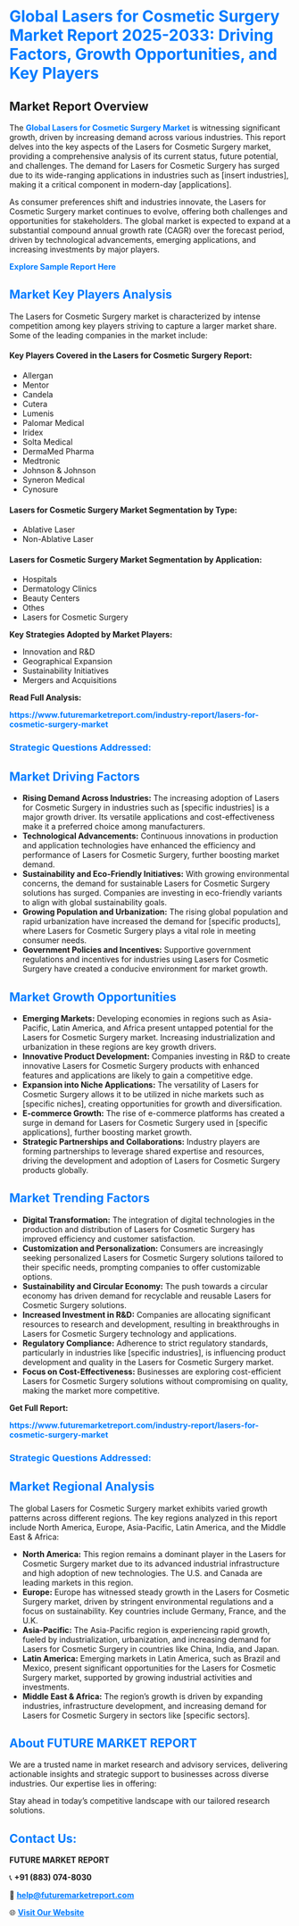 <h1 style="color: #007BFF;">Global Lasers for Cosmetic Surgery Market Report 2025-2033: Driving Factors, Growth Opportunities, and Key Players</h1>

<section id="overview">
<h2>Market Report Overview</h2>
<p>The <a href="https://www.futuremarketreport.com/industry-report/lasers-for-cosmetic-surgery-market" style="color: #007BFF; text-decoration: none;"><strong>Global Lasers for Cosmetic Surgery Market</strong></a> is witnessing significant growth, driven by increasing demand across various industries. This report delves into the key aspects of the Lasers for Cosmetic Surgery market, providing a comprehensive analysis of its current status, future potential, and challenges. The demand for Lasers for Cosmetic Surgery has surged due to its wide-ranging applications in industries such as [insert industries], making it a critical component in modern-day [applications].</p>
<p>As consumer preferences shift and industries innovate, the Lasers for Cosmetic Surgery market continues to evolve, offering both challenges and opportunities for stakeholders. The global market is expected to expand at a substantial compound annual growth rate (CAGR) over the forecast period, driven by technological advancements, emerging applications, and increasing investments by major players.</p>
</section>

<section id="overview">
<p><a href="https://www.futuremarketreport.com/request-sample/reportId=112854" style="color: #007BFF; text-decoration: none;"><strong>Explore Sample Report Here</strong></a></p>
</section>

<section id="key-players">
<h2 style="color: #007BFF;">Market Key Players Analysis</h2>
<p>The Lasers for Cosmetic Surgery market is characterized by intense competition among key players striving to capture a larger market share. Some of the leading companies in the market include:</p>
<h4>Key Players Covered in the Lasers for Cosmetic Surgery Report:</h4>
<ul><li>Allergan</li><li>Mentor</li><li>Candela</li><li>Cutera</li><li>Lumenis</li><li>Palomar Medical</li><li>Iridex</li><li>Solta Medical</li><li>DermaMed Pharma</li><li>Medtronic</li><li>Johnson &amp; Johnson</li><li>Syneron Medical</li><li>Cynosure</li></ul>
<h4>Lasers for Cosmetic Surgery Market Segmentation by Type:</h4>
<ul><li>Ablative Laser</li><li>Non-Ablative Laser</li></ul>

<h4>Lasers for Cosmetic Surgery Market Segmentation by Application:</h4>
<ul><li>Hospitals</li><li>Dermatology Clinics</li><li>Beauty Centers</li><li>Othes</li><li>Lasers for Cosmetic Surgery</li></ul>
<p><strong>Key Strategies Adopted by Market Players:</strong></p>
<ul>
<li>Innovation and R&D</li>
<li>Geographical Expansion</li>
<li>Sustainability Initiatives</li>
<li>Mergers and Acquisitions</li>
</ul>
</section>

<section>
<p><strong>Read Full Analysis: </strong></p><a href="https://www.futuremarketreport.com/industry-report/lasers-for-cosmetic-surgery-market" style="color: #007BFF; text-decoration: none;"><strong>https://www.futuremarketreport.com/industry-report/lasers-for-cosmetic-surgery-market</strong></a>
<h3 style="color: #007BFF;">Strategic Questions Addressed:</h3>
</section>

<section id="driving-factors">
<h2 style="color: #007BFF;">Market Driving Factors</h2>
<ul>
<li><strong>Rising Demand Across Industries:</strong> The increasing adoption of Lasers for Cosmetic Surgery in industries such as [specific industries] is a major growth driver. Its versatile applications and cost-effectiveness make it a preferred choice among manufacturers.</li>
<li><strong>Technological Advancements:</strong> Continuous innovations in production and application technologies have enhanced the efficiency and performance of Lasers for Cosmetic Surgery, further boosting market demand.</li>
<li><strong>Sustainability and Eco-Friendly Initiatives:</strong> With growing environmental concerns, the demand for sustainable Lasers for Cosmetic Surgery solutions has surged. Companies are investing in eco-friendly variants to align with global sustainability goals.</li>
<li><strong>Growing Population and Urbanization:</strong> The rising global population and rapid urbanization have increased the demand for [specific products], where Lasers for Cosmetic Surgery plays a vital role in meeting consumer needs.</li>
<li><strong>Government Policies and Incentives:</strong> Supportive government regulations and incentives for industries using Lasers for Cosmetic Surgery have created a conducive environment for market growth.</li>
</ul>
</section>

<section id="growth-opportunities">
<h2 style="color: #007BFF;">Market Growth Opportunities</h2>
<ul>
<li><strong>Emerging Markets:</strong> Developing economies in regions such as Asia-Pacific, Latin America, and Africa present untapped potential for the Lasers for Cosmetic Surgery market. Increasing industrialization and urbanization in these regions are key growth drivers.</li>
<li><strong>Innovative Product Development:</strong> Companies investing in R&D to create innovative Lasers for Cosmetic Surgery products with enhanced features and applications are likely to gain a competitive edge.</li>
<li><strong>Expansion into Niche Applications:</strong> The versatility of Lasers for Cosmetic Surgery allows it to be utilized in niche markets such as [specific niches], creating opportunities for growth and diversification.</li>
<li><strong>E-commerce Growth:</strong> The rise of e-commerce platforms has created a surge in demand for Lasers for Cosmetic Surgery used in [specific applications], further boosting market growth.</li>
<li><strong>Strategic Partnerships and Collaborations:</strong> Industry players are forming partnerships to leverage shared expertise and resources, driving the development and adoption of Lasers for Cosmetic Surgery products globally.</li>
</ul>
</section>

<section id="trending-factors">
<h2 style="color: #007BFF;">Market Trending Factors</h2>
<ul>
<li><strong>Digital Transformation:</strong> The integration of digital technologies in the production and distribution of Lasers for Cosmetic Surgery has improved efficiency and customer satisfaction.</li>
<li><strong>Customization and Personalization:</strong> Consumers are increasingly seeking personalized Lasers for Cosmetic Surgery solutions tailored to their specific needs, prompting companies to offer customizable options.</li>
<li><strong>Sustainability and Circular Economy:</strong> The push towards a circular economy has driven demand for recyclable and reusable Lasers for Cosmetic Surgery solutions.</li>
<li><strong>Increased Investment in R&D:</strong> Companies are allocating significant resources to research and development, resulting in breakthroughs in Lasers for Cosmetic Surgery technology and applications.</li>
<li><strong>Regulatory Compliance:</strong> Adherence to strict regulatory standards, particularly in industries like [specific industries], is influencing product development and quality in the Lasers for Cosmetic Surgery market.</li>
<li><strong>Focus on Cost-Effectiveness:</strong> Businesses are exploring cost-efficient Lasers for Cosmetic Surgery solutions without compromising on quality, making the market more competitive.</li>
</ul>
</section>

<section>
<p><strong>Get Full Report: </strong></p><a href="https://www.futuremarketreport.com/industry-report/lasers-for-cosmetic-surgery-market" style="color: #007BFF; text-decoration: none;"><strong>https://www.futuremarketreport.com/industry-report/lasers-for-cosmetic-surgery-market</strong></a>
<h3 style="color: #007BFF;">Strategic Questions Addressed:</h3>
</section>


<section id="regional-analysis">
<h2 style="color: #007BFF;">Market Regional Analysis</h2>
<p>The global Lasers for Cosmetic Surgery market exhibits varied growth patterns across different regions. The key regions analyzed in this report include North America, Europe, Asia-Pacific, Latin America, and the Middle East & Africa:</p>
<ul>
<li><strong>North America:</strong> This region remains a dominant player in the Lasers for Cosmetic Surgery market due to its advanced industrial infrastructure and high adoption of new technologies. The U.S. and Canada are leading markets in this region.</li>
<li><strong>Europe:</strong> Europe has witnessed steady growth in the Lasers for Cosmetic Surgery market, driven by stringent environmental regulations and a focus on sustainability. Key countries include Germany, France, and the U.K.</li>
<li><strong>Asia-Pacific:</strong> The Asia-Pacific region is experiencing rapid growth, fueled by industrialization, urbanization, and increasing demand for Lasers for Cosmetic Surgery in countries like China, India, and Japan.</li>
<li><strong>Latin America:</strong> Emerging markets in Latin America, such as Brazil and Mexico, present significant opportunities for the Lasers for Cosmetic Surgery market, supported by growing industrial activities and investments.</li>
<li><strong>Middle East & Africa:</strong> The region’s growth is driven by expanding industries, infrastructure development, and increasing demand for Lasers for Cosmetic Surgery in sectors like [specific sectors].</li>
</ul>
</section>

<footer>
<h2 style="color: #007BFF;">About FUTURE MARKET REPORT</h2>
<p>We are a trusted name in market research and advisory services, delivering actionable insights and strategic support to businesses across diverse industries. Our expertise lies in offering:</p>

<p>Stay ahead in today’s competitive landscape with our tailored research solutions.</p>

<h2 style="color: #007BFF;">Contact Us:</h2>
<p><strong>FUTURE MARKET REPORT</strong></p>
<p>📞 <strong>+91 (883) 074-8030</strong></p>
<p>📧 <strong><a href="mailto:help@futuremarketreport.com" style="color: #007BFF;">help@futuremarketreport.com</a></strong></p>
<p>🌐 <strong><a href="https://www.futuremarketreport.com/" style="color: #007BFF;">Visit Our Website</a></strong></p>
</footer>